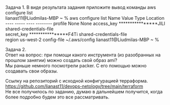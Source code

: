 Задача 1. В виде результата задания приложите вывод команды aws configure list  
lianast11@Liudmilas-MBP ~ % aws configure list
      Name                    Value             Type    Location
      ----                    -----             ----    --------
   profile                <not set>             None    None
access_key     ****************JILI shared-credentials-file    
secret_key     ****************F4Ti shared-credentials-file    
    region                us-west-2      config-file    ~/.aws/config
lianast11@Liudmilas-MBP ~ %   

Задача 2.  
Ответ на вопрос: при помощи какого инструмента (из разобранных на прошлом занятии) можно создать свой образ ami?  
Мы раньше немного посмотрели packer. С его помощью можно создавать свои образы.  

Ссылку на репозиторий с исходной конфигурацией терраформа.  
https://github.com/lianast11/devops-netology/tree/main/terraform  
Не все получилось по заданию, думаю в дальнейшем получится, когда более подробно будем это все рассматривать.  

